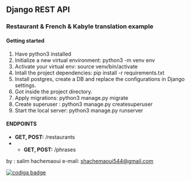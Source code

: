  ## Django REST API
 ### Restaurant & French & Kabyle translation example

 #### Getting started

 1. Have python3 installed
 2. Initialize a new virtual environment: python3 -m venv env
 3. Activate your virtual env: source venv/bin/activate
  4. Intall the project dependencies: pip install -r requirements.txt
 5. Install postgres, create a DB and replace the configurations in Django settings.
 6. Got inside the project directory.
 7. Apply migrations: python3 manage.py migrate
 8. Create superuser : python3 manage.py createsuperuser
 8. Start the local server: python3 manage.py runserver

 #### ENDPOINTS

 * **GET, POST:**  /restaurants
 *  * **GET, POST:**  /phrases


by : salim hachemaoui 
e-mail: shachemaoui544@gmail.com

<a href="https://app.codiga.io/public/user/github/SalimHacheamoui">
   <img src="https://api.codiga.io/public/badge/user/github/SalimHacheamoui?style=light" alt="codiga badge" />
</a>

